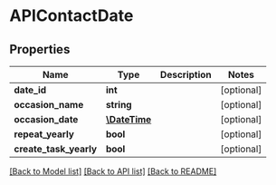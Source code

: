 # APIContactDate

## Properties
Name | Type | Description | Notes
------------ | ------------- | ------------- | -------------
**date_id** | **int** |  | [optional] 
**occasion_name** | **string** |  | [optional] 
**occasion_date** | [**\DateTime**](\DateTime.md) |  | [optional] 
**repeat_yearly** | **bool** |  | [optional] 
**create_task_yearly** | **bool** |  | [optional] 

[[Back to Model list]](../README.md#documentation-for-models) [[Back to API list]](../README.md#documentation-for-api-endpoints) [[Back to README]](../README.md)


